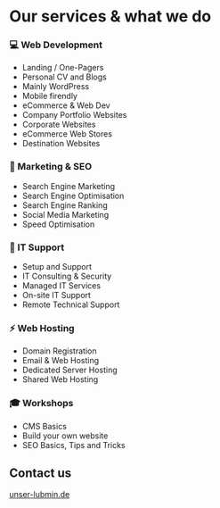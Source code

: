 # Our services & what we do

### 💻 Web Development
* Landing / One-Pagers
* Personal CV and Blogs
* Mainly WordPress
* Mobile firendly
* eCommerce & Web Dev
* Company Portfolio Websites
* Corporate Websites
* eCommerce Web Stores
* Destination Websites

### 📌 Marketing & SEO
* Search Engine Marketing
* Search Engine Optimisation
* Search Engine Ranking
* Social Media Marketing
* Speed Optimisation

### 🤝 IT Support
* Setup and Support
* IT Consulting & Security
* Managed IT Services
* On-site IT Support
* Remote Technical Support

### ⚡ Web Hosting
* Domain Registration
* Email & Web Hosting
* Dedicated Server Hosting
* Shared Web Hosting

### 🎓 Workshops
* CMS Basics
* Build your own website
* SEO Basics, Tips and Tricks

## Contact us

 [unser-lubmin.de](https://unser-lubmin.de)
